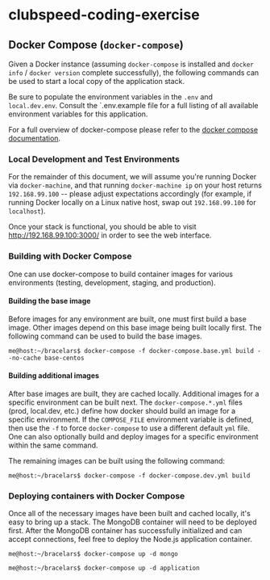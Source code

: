 # clubspeed-coding-exercise

## Docker Compose (`docker-compose`)

Given a Docker instance (assuming `docker-compose` is installed and `docker info` / `docker version` complete successfully),
the following commands can be used to start a local copy of the application stack.

Be sure to populate the environment variables in the `.env` and `local.dev.env`. Consult the `.env.example file for a full listing
of all available environment variables for this application.

For a full overview of docker-compose please refer to the [docker compose documentation](https://docs.docker.com/compose/).

### Local Development and Test Environments

For the remainder of this document, we will assume you're running Docker via `docker-machine`, and that running `docker-machine ip`
on your host returns `192.168.99.100` -- please adjust expectations accordingly (for example, if running Docker locally
on a Linux native host, swap out `192.168.99.100` for `localhost`).

Once your stack is functional, you should be able to visit http://192.168.99.100:3000/ in order to see the web interface.

### Building with Docker Compose

One can use docker-compose to build container images for various environments (testing, development, staging, and
production).

#### Building the base image

Before images for any environment are built, one must first build a base image. Other images depend on this base image
being built locally first. The following command can be used to build the base images.

```console
me@host:~/bracelars$ docker-compose -f docker-compose.base.yml build --no-cache base-centos
```

#### Building additional images

After base images are built, they are cached locally. Additional images for a specific environment can be built next. The
`docker-compose.*.yml` files (prod, local.dev, etc.) define how docker should build an image for a specific environment. If
the `COMPOSE_FILE` environment variable is defined, then use the `-f` to force `docker-compose` to use a different
default `yml` file. One can also optionally build and deploy images for a specific environment within the same command.

The remaining images can be built using the following command:

```console
me@host:~/bracelars$ docker-compose -f docker-compose.dev.yml build
```

### Deploying containers with Docker Compose

Once all of the necessary images have been built and cached locally, it's easy to bring up a stack. The MongoDB container
will need to be deployed first. After the MongoDB container has successfully initialized and can accept connections, feel
free to deploy the Node.js application container.

```console
me@host:~/bracelars$ docker-compose up -d mongo
```

```console
me@host:~/bracelars$ docker-compose up -d application
```
